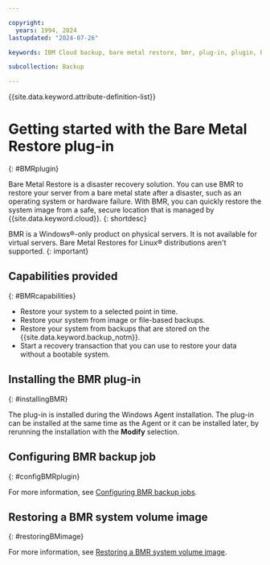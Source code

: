 ```yaml
---

copyright:
  years: 1994, 2024
lastupdated: "2024-07-26"

keywords: IBM Cloud backup, bare metal restore, bmr, plug-in, plugin, EVault, Carbonite, baremetal, point-in-time restore

subcollection: Backup

---
```

{{site.data.keyword.attribute-definition-list}}

# Getting started with the Bare Metal Restore plug-in
{: #BMRplugin}

Bare Metal Restore is a disaster recovery solution. You can use BMR to restore your server from a bare metal state after a disaster, such as an operating system or hardware failure. With BMR, you can quickly restore the system image from a safe, secure location that is managed by {{site.data.keyword.cloud}}.
{: shortdesc}

BMR is a Windows&reg;-only product on physical servers. It is not available for virtual servers. Bare Metal Restores for Linux&reg; distributions aren't supported.
{: important}

## Capabilities provided
{: #BMRcapabilities}

- Restore your system to a selected point in time.
- Restore your system from image or file-based backups.
- Restore your system from backups that are stored on the {{site.data.keyword.backup_notm}}.
- Start a recovery transaction that you can use to restore your data without a bootable system.

## Installing the BMR plug-in
{: #installingBMR}

The plug-in is installed during the Windows Agent installation. The plug-in can be installed at the same time as the Agent or it can be installed later, by rerunning the installation with the **Modify** selection.

## Configuring BMR backup job
{: #configBMRplugin}

For more information, see [Configuring BMR backup jobs](/docs/Backup?topic=Backup-configureBMR).

## Restoring a BMR system volume image
{: #restoringBMimage}

For more information, see [Restoring a BMR system volume image](/docs/Backup?topic=Backup-restoreBMR).
